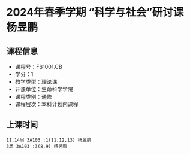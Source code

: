 # 2024年春季学期 “科学与社会”研讨课 杨昱鹏






## 课程信息

- 课程号：FS1001.CB
- 学分：1
- 教学类型：理论课
- 开课单位：生命科学学院
- 课程类别：通修
- 课程层次：本科计划内课程

## 上课时间

```
11,14周 3A103 :1(11,12,13) 杨昱鹏
3周 3A103 :3(8,9) 杨昱鹏
```

